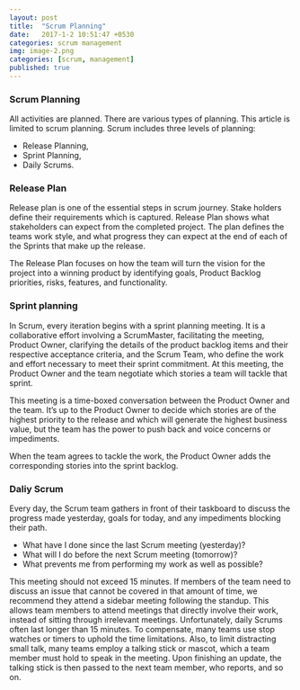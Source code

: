 ```yaml
---
layout: post
title:  "Scrum Planning"
date:   2017-1-2 10:51:47 +0530
categories: scrum management
img: image-2.png
categories: [scrum, management]
published: true
---
```


### Scrum Planning

All activities are planned. There are various types of planning. This article is limited to scrum planning. Scrum includes three levels of planning: 

- Release Planning, 
- Sprint Planning, 
- Daily Scrums.

### Release Plan

Release plan is one of the essential steps in scrum journey. Stake holders define their requirements which is captured. Release Plan shows what stakeholders can expect from the completed project. The plan defines the teams work style, and what progress they can expect at the end of each of the Sprints that make up the release. 

The Release Plan focuses on how the team will turn the vision for the project into a winning product by identifying goals, Product Backlog priorities, risks, features, and functionality.

### Sprint planning

In Scrum, every iteration begins with a sprint planning meeting. It is a collaborative effort involving a ScrumMaster, facilitating the meeting, Product Owner, clarifying the details of the product backlog items and their respective acceptance criteria, and the Scrum Team, who define the work and effort necessary to meet their sprint commitment. At this meeting, the Product Owner and the team negotiate which stories a team will tackle that sprint. 

This meeting is a time-boxed conversation between the Product Owner and the team. It’s up to the Product Owner to decide which stories are of the highest priority to the release and which will generate the highest business value, but the team has the power to push back and voice concerns or impediments.

When the team agrees to tackle the work, the Product Owner adds the corresponding stories into the sprint backlog. 


### Daliy Scrum

Every day, the Scrum team gathers in front of their taskboard to discuss the progress made yesterday, goals for today, and any impediments blocking their path.

- What have I done since the last Scrum meeting (yesterday)?
- What will I do before the next Scrum meeting (tomorrow)?
- What prevents me from performing my work as well as possible?

This meeting should not exceed 15 minutes. If members of the team need to discuss an issue that cannot be covered in that amount of time, we recommend they attend a sidebar meeting following the standup. This allows team members to attend meetings that directly involve their work, instead of sitting through irrelevant meetings. Unfortunately, daily Scrums often last longer than 15 minutes. To compensate, many teams use stop watches or timers to uphold the time limitations. Also, to limit distracting small talk, many teams employ a talking stick or mascot, which a team member must hold to speak in the meeting. Upon finishing an update, the talking stick is then passed to the next team member, who reports, and so on.

